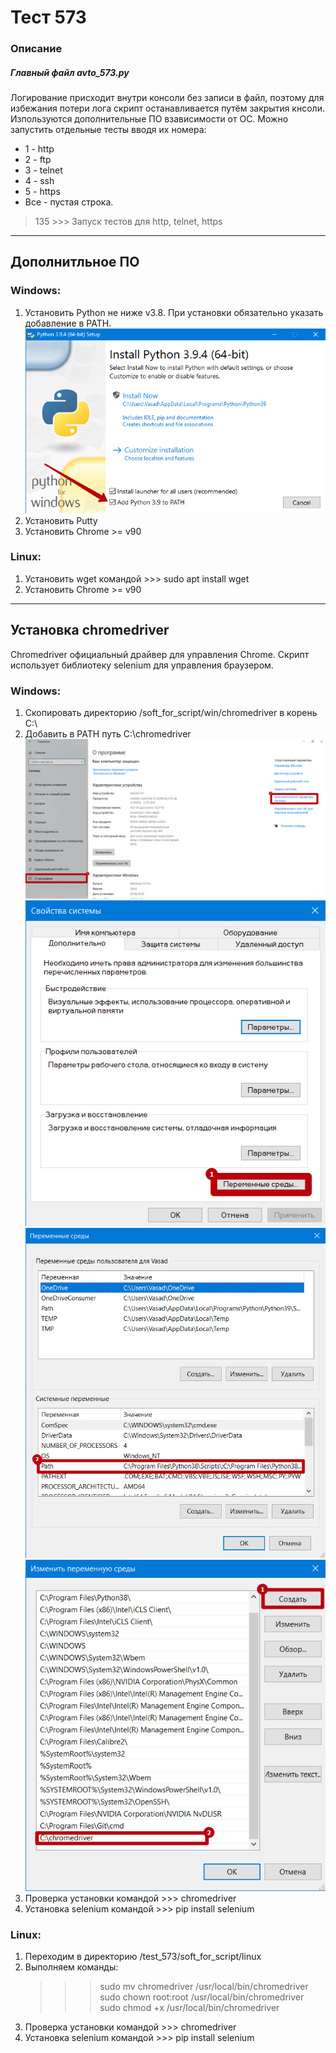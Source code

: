 
# Тест 573
### Описание
##### Главный файл avto_573.py
Логирование присходит внутри консоли без записи в файл, 
поэтому для избежания потери лога скрипт останавливается 
путём закрытия кнсоли. Изпользуются дополнительные ПО взависимости от ОС.
Можно запустить отдельные тесты вводя их номера:
- 1 - http
- 2 - ftp
- 3 - telnet
- 4 - ssh
- 5 - https
- Все - пустая строка.
> 135 >>> Запуск тестов для http, telnet, https

___
## Дополнитльное ПО

### Windows:
1. Установить Python не ниже v3.8. При установки обязательно
   указать добавление в PATH.
   ![img.png](img/img1.png)
2. Установить Putty
3. Установить Chrome >= v90
### Linux:
1. Установить wget командой >>> sudo apt install wget
2. Установить Chrome >= v90
___
## Установка chromedriver
Chromedriver официальный драйвер для управления Chrome.
Скрипт использует библиотеку selenium для управления браузером.
### Windows:
1. Скопировать директорию /soft_for_script/win/chromedriver в корень C:\
2. Добавить в PATH путь C:\chromedriver
   ![img.png](img/img2.png)
   ![img.png](img/img3.png)
   ![img.png](img/img4.png)
   ![img.png](img/img5.png)
3. Проверка установки командой >>> chromedriver
4. Установка selenium командой >>> pip install selenium

### Linux:
1. Переходим в директорию /test_573/soft_for_script/linux
2. Выполняем команды:
   >>> sudo mv chromedriver /usr/local/bin/chromedriver
   >>> sudo chown root:root /usr/local/bin/chromedriver
   >>> sudo chmod +x /usr/local/bin/chromedriver
3. Проверка установки командой >>> chromedriver
4. Установка selenium командой >>> pip install selenium
